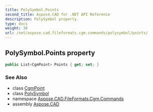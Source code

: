 ```yaml
---
title: PolySymbol.Points
second_title: Aspose.CAD for .NET API Reference
description: PolySymbol property. 
type: docs
weight: 30
url: /net/aspose.cad.fileformats.cgm.commands/polysymbol/points/
---
```

## PolySymbol.Points property

```csharp
public List<CgmPoint> Points { get; set; }
```

### See Also

* class [CgmPoint](../../../aspose.cad.fileformats.cgm.classes/cgmpoint/)
* class [PolySymbol](../)
* namespace [Aspose.CAD.FileFormats.Cgm.Commands](../../polysymbol/)
* assembly [Aspose.CAD](../../../)


